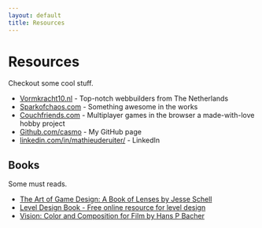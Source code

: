 ```yaml
---
layout: default
title: Resources
---
```


# Resources

Checkout some cool stuff.

* <a href="https://vormkracht10.nl" target="_blank">Vormkracht10.nl</a> - Top-notch webbuilders from The Netherlands
* <a href="https://sparkofchaos.com" target="_blank">Sparkofchaos.com</a> - Something awesome in the works
* <a href="https://couchfriends.com" target="_blank">Couchfriends.com</a> - Multiplayer games in the browser a made-with-love hobby project
* <a href="https://github.com/casmo" target="_blank">Github.com/casmo</a> - My GitHub page
* <a href="https://www.linkedin.com/in/mathieuderuiter/" target="_blank">linkedin.com/in/mathieuderuiter/</a> - LinkedIn

## Books

Some must reads.

* <a href="https://www.amazon.com/Art-Game-Design-Lenses-Third-dp-1138632058/dp/1138632058" target="_blank">The Art of Game Design: A Book of Lenses by Jesse Schell</a>
* <a href="https://book.leveldesignbook.com/" target="_blank">Level Design Book - Free online resource for level design</a>
* <a href="https://www.amazon.com/Vision-Composition-Hans-P-Bacher/dp/1786272202" target="_blank">Vision: Color and Composition for Film by Hans P Bacher</a>